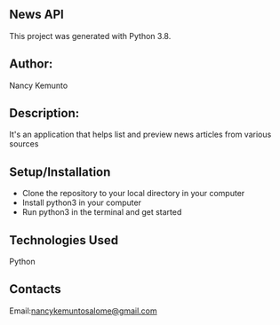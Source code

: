 ##  News API

This project was generated with Python 3.8.

## Author:

Nancy Kemunto

## Description:

It's an application that helps list and preview news articles from various sources

## Setup/Installation

* Clone the repository to your local directory in your computer
* Install python3 in your computer
* Run python3 in the terminal and get started

## Technologies Used

Python

## Contacts

Email:nancykemuntosalome@gmail.com

